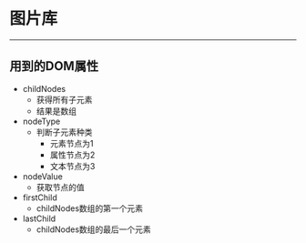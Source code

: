 # 图片库

***

##  用到的DOM属性

- childNodes
  - 获得所有子元素
  - 结果是数组
- nodeType
  - 判断子元素种类
    - 元素节点为1
    - 属性节点为2
    - 文本节点为3
- nodeValue
  - 获取节点的值
- firstChild
  - childNodes数组的第一个元素
- lastChild
  - childNodes数组的最后一个元素

